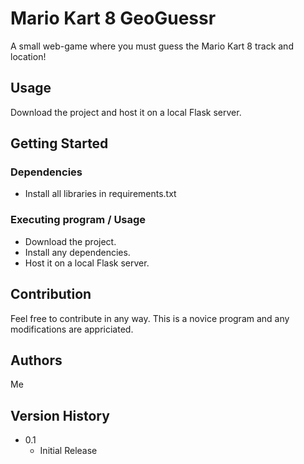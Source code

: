 # Mario Kart 8 GeoGuessr

A small web-game where you must guess the Mario Kart 8 track and location!

## Usage

Download the project and host it on a local Flask server.

## Getting Started

### Dependencies

* Install all libraries in requirements.txt

### Executing program / Usage

* Download the project.
* Install any dependencies.
* Host it on a local Flask server.

## Contribution

Feel free to contribute in any way. This is a novice program and any modifications are appriciated.

## Authors

Me

## Version History

* 0.1
    * Initial Release
